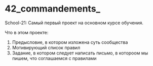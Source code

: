 # 42_commandements_

School-21:
Самый первый проект на основном курсе обучения.

Что в этом проекте: 
1.  Предысловие, в котором изложена суть сообщества
2.  Мотивирующий список правил
3.  Задание, в котором следует написать письмо, в котороом мы пишем, что соглашаемся с правилами
